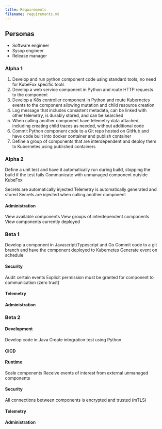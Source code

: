 ```yaml
---
title: Requirements
filename: requirements.md
---
```


## Personas

- Software engineer
- Sysop engineer
- Release manager

### Alpha 1

1. Develop and run python component code using standard tools, no need for KubeFox specific tools
1. Develop a web service component in Python and route HTTP requests to the component
1. Develop a K8s controller component in Python and route Kubernetes events to the component allowing mutation and child resource creation
1. Log message that includes consistent metadata, can be linked with other telemetry, is durably stored, and can be searched
1. When calling another component have telemetry data attached, including creating child traces as needed, without additional code
1. Commit Python component code to a Git repo hosted on GitHub and have code built into docker container and publish container
1. Define a group of components that are interdependent and deploy them to Kubernetes using published containers

### Alpha 2

Define a unit test and have it automatically run during build, stopping the build if the test fails
Communicate with unmanaged component outside KubeFox

Secrets are automatically injected
Telemetry is automatically generated and stored
Secrets are injected when calling another component

#### Administration

View available components
View groups of interdependent components
View components currently deployed

### Beta 1

Develop a component in Javascript/Typescript and Go
Commit code to a git branch and have the component deployed to Kubernetes
Generate event on schedule

#### Security

Audit certain events
Explicit permission must be granted for component to communication (zero trust)

#### Telemetry

#### Administration

### Beta 2

#### Development

Develop code in Java
Create integration test using Python

#### CICD

#### Runtime

Scale components
Receive events of interest from external unmanaged components

#### Security

All connections between components is encrypted and trusted (mTLS)

#### Telemetry

#### Administration
